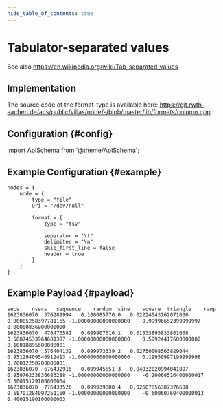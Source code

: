 ```yaml
---
hide_table_of_contents: true
---
```


# Tabulator-separated values

See also https://en.wikipedia.org/wiki/Tab-separated_values

## Implementation

The source code of the format-type is available here:
https://git.rwth-aachen.de/acs/public/villas/node/-/blob/master/lib/formats/column.cpp

## Configuration {#config}

import ApiSchema from '@theme/ApiSchema';

<ApiSchema example pointer="#/components/schemas/tsv" />

## Example Configuration {#example}

``` url="external/node/etc/examples/formats/tsv.conf" title="node/etc/examples/formats/tsv.conf"
nodes = {
	node = {
		type = "file"
		uri = "/dev/null"

		format = {
			type = "tsv"

			separator = "\t"
			delimiter = "\n"
			skip_first_line = false
			header = true
		}
	}
}
```

## Example Payload {#payload}

```tsv
secs	nsecs	sequence	random	sine	square	triangle	ramp
1623836070	376289994	0.100085770	0	0.02224543162071030	0.00005258397781155	-1.00000000000000000	0.99996652399999997	0.00000836900000000
1623836070	476470581	0.099907616	1	0.01533895833861668	0.58874533964681397	-1.00000000000000000	0.59924417600000002	0.10018895600000001
1623836070	576404132	0.099973339	2	0.02750008563829044	0.95129409546912413	-1.00000000000000000	0.19950997199999998	0.20012250700000001
1623836070	676432916	0.099945651	3	0.04032020994041897	0.95076233836683288	-1.00000000000000000	-0.20060516400000017	0.30015129100000004
1623836070	776433526	0.099939880	4	0.02607856387376608	0.58701284097251150	-1.00000000000000000	-0.60060760400000013	0.40015190100000003
```

